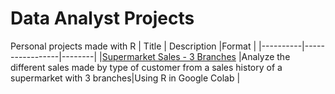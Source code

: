 # Data Analyst Projects
Personal projects made with R 
 |  Title   |   Description   |Format |
 |----------|-----------------|--------|
 |[Supermarket Sales - 3 Branches](https://github.com/crbalelder/DataAnalystProjects/tree/main/R/Supermarket_3_branches) |Analyze the different sales made by type of customer from a sales history of a supermarket with 3 branches|Using R in Google Colab |
